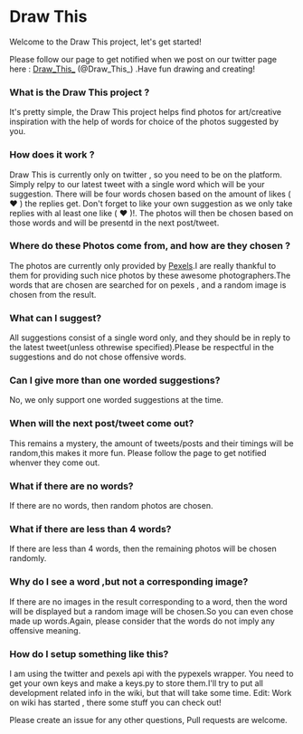 # Draw This
Welcome to the Draw This project, let's get started!

Please follow our page to get notified when we post on our twitter page here : [Draw_This_](https://twitter.com/Draw_This_) (@Draw_This_) .Have fun drawing and creating!

### What is the Draw This project ?
It's pretty simple, the Draw This project helps find photos for art/creative inspiration with the help of words for choice of the photos suggested by you.

### How does it work ?
Draw This is currently only on twitter , so you need to be on the platform. Simply relpy to our latest tweet with a single word which will be your suggestion. There will be four words chosen based on the amount of likes ( ❤️ ) the replies get. Don't forget to like your own suggestion as we only take replies with al least one like ( ❤️ )!. The photos will then be chosen based on those words and will be presentd in the next post/tweet. 

### Where do these Photos come from, and how are they chosen ?
The photos are currently only provided by [Pexels](https://www.pexels.com).I are really thankful to them for providing such nice photos by these awesome photographers.The words that are chosen are searched for on pexels , and a random image is chosen from the result.

### What can I suggest?
All suggestions consist of a single word only, and they should be in reply to the latest tweet(unless othrewise specified).Please be respectful in the suggestions and do not chose offensive words.

### Can I give more than one worded suggestions?
No, we only support one worded suggestions at the time.

### When will the next post/tweet come out?
This remains a mystery, the amount of tweets/posts and their timings will be random,this makes it more fun. Please follow the page to get notified whenver they come out.

### What if there are no words?
If there are no words, then random photos are chosen.

### What if there are less than 4 words?
If there are less than 4 words, then the remaining photos will be chosen randomly.

### Why do I see a word ,but not a corresponding image?
If there are no images in the result corresponding to a word, then the word will be displayed but a random image will be chosen.So you can even chose made up words.Again, please consider that the words do not imply any offensive meaning. 

### How do I setup something like this?
I am using the twitter and pexels api with the pypexels wrapper. You need to get your own keys and make a keys.py to store them.I'll try to put all development related info in the wiki, but that will take some time.
Edit: Work on wiki has started , there some stuff you can check out!

Please create an issue for any other questions, Pull requests are welcome.

